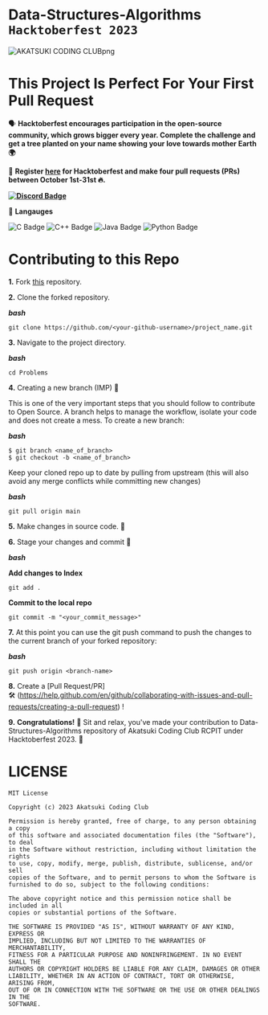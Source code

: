 # Data-Structures-Algorithms `Hacktoberfest 2023`

![AKATSUKI CODING CLUBpng](https://github.com/hitesh-wadile/Data-Structures-Algorithms-Akatsuki-Coding-CLub/assets/93307471/9b60bd1d-a2eb-4211-bf40-3caf16f16f84)

# This Project Is Perfect For Your First Pull Request

🗣 **Hacktoberfest encourages participation in the open-source community, which grows bigger every year. Complete the challenge and get a tree planted on your name showing your love towards mother Earth 🌍**

📢 **Register [here](https://hacktoberfest.digitalocean.com) for Hacktoberfest and make four pull requests (PRs) between October 1st-31st 🔥.**

**<a href="https://discord.com/invite/hacktoberfest"><img src="https://img.shields.io/badge/Discord-7289DA?style=for-the-badge&logo=discord&logoColor=white" alt="Discord Badge"/></a>**
 
📢 **Langauges**
<!-- Langauge badge' -->
<img src="https://img.shields.io/badge/C-00599C?style=for-the-badge&logo=c&logoColor=white" alt=" C Badge"/>
<img src="https://img.shields.io/badge/C%2B%2B-00599C?style=for-the-badge&logo=c%2B%2B&logoColor=white" alt=" C++ Badge"/>
<img src="https://img.shields.io/badge/Java-ED8B00?style=for-the-badge&logo=openjdk&logoColor=white" alt=" Java Badge"/>
<img src="https://img.shields.io/badge/Python-3776AB?style=for-the-badge&logo=python&logoColor=white" alt=" Python Badge"/>


##
# Contributing to this Repo

**1.** Fork [this](https://github.com/Akatsuki-Coding-Club/Data-Structures-Algorithms-Akatsuki-Coding-CLub/fork) repository.

**2.** Clone the forked repository.

***bash***
```
git clone https://github.com/<your-github-username>/project_name.git
```

**3.** Navigate to the project directory.

***bash***
```
cd Problems
```

**4.** Creating a new branch (IMP) 🌱
   
This is one of the very important steps that you should follow to contribute to Open Source. A branch helps to manage the workflow, isolate your code and does not create a mess. To create a new branch:

***bash***
```
$ git branch <name_of_branch>
$ git checkout -b <name_of_branch>
```

Keep your cloned repo up to date by pulling from upstream (this will also avoid any merge conflicts while committing new changes)

***bash***
```
git pull origin main
```

**5.** Make changes in source code. 🚀

**6.** Stage your changes and commit 📝

***bash***

**Add changes to Index**
```
git add .
```

**Commit to the local repo**
```
git commit -m "<your_commit_message>"
```

**7.** At this point you can use the git push command to push the changes to the current branch of your forked repository:

***bash***
```
git push origin <branch-name>
```

**8.** Create a [Pull Request/PR]  
🛠 (https://help.github.com/en/github/collaborating-with-issues-and-pull-requests/creating-a-pull-request) !

**9.** **Congratulations!**  🎉 Sit and relax, you've made your contribution to Data-Structures-Algorithms repository of Akatsuki Coding Club RCPIT under Hacktoberfest 2023.  🌟



# LICENSE

```
MIT License

Copyright (c) 2023 Akatsuki Coding Club

Permission is hereby granted, free of charge, to any person obtaining a copy
of this software and associated documentation files (the "Software"), to deal
in the Software without restriction, including without limitation the rights
to use, copy, modify, merge, publish, distribute, sublicense, and/or sell
copies of the Software, and to permit persons to whom the Software is
furnished to do so, subject to the following conditions:

The above copyright notice and this permission notice shall be included in all
copies or substantial portions of the Software.

THE SOFTWARE IS PROVIDED "AS IS", WITHOUT WARRANTY OF ANY KIND, EXPRESS OR
IMPLIED, INCLUDING BUT NOT LIMITED TO THE WARRANTIES OF MERCHANTABILITY,
FITNESS FOR A PARTICULAR PURPOSE AND NONINFRINGEMENT. IN NO EVENT SHALL THE
AUTHORS OR COPYRIGHT HOLDERS BE LIABLE FOR ANY CLAIM, DAMAGES OR OTHER
LIABILITY, WHETHER IN AN ACTION OF CONTRACT, TORT OR OTHERWISE, ARISING FROM,
OUT OF OR IN CONNECTION WITH THE SOFTWARE OR THE USE OR OTHER DEALINGS IN THE
SOFTWARE.


```